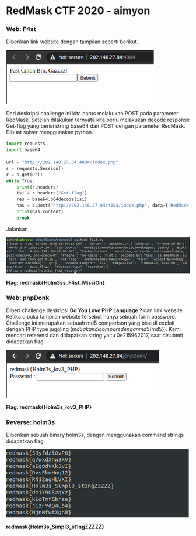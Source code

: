 
# RedMask CTF 2020 - aimyon

### Web: F4st
Diberikan link website dengan tampilan seperti berikut.

![](images/redmask2020-f4st1.png)

Dari deskripsi challenge ini kita harus melakukan POST pada parameter RedMask. Setelah dilakukan ternyata kita perlu melakukan decode response Get-flag yang berisi string base64 dan POST dengan parameter RedMask. Dibuat solver menggunakan python.
```python
import requests
import base64

url = "http://202.148.27.84:4004/index.php"
s = requests.Session()
r = s.get(url)
while True:
    print(r.headers)
    isi = r.headers["Get-flag"]
    res = base64.b64decode(isi)
    has = s.post("http://202.148.27.84:4004/index.php", data={'RedMask': res, 'type': 'text'})
    print(has.content)
    break
```

Jalankan

![](images/redmask2020-f4st2.png)

**Flag: redmask{Holm3ss_F4st_MissiOn}**

### Web: phpDonk
Diberi challenge deskripsi **Do You Love PHP Language ?** dan link website. Ketika dibuka tampilan website tersebut hanya sebuah form password. Challenge ini merupakan sebuah md5 comparison yang bisa di exploit dengan PHP type juggling ($md5 akan di compare dengan md5($md5)). Kami mencari referensi dan didapatkan string yaitu 0e215962017, saat disubmit didapatkan flag.

![](images/redmask2020-phpdonk.png)

**Flag: redmask{Holm3s_lov3_PHP}**

### Reverse: holm3s
Diberikan sebuah binary holm3s, dengan menggunakan command strings didapatkan flag.

![](images/redmask2020-holm3s.png)

**redmask{Holm3s_Simpl3_st1ngZZZZZ}**